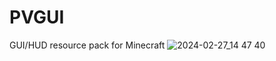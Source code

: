 # PVGUI
GUI/HUD resource pack for Minecraft
![2024-02-27_14 47 40](https://github.com/PencilVoid/PVGUI/assets/83508866/2437ec9b-1550-436f-a35e-42d1ea0b296b)

